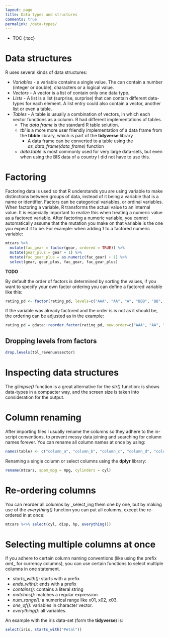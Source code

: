 ```yaml
---
layout: page
title: Data types and structures
comments: true
permalink: /data-types/
---
```


* TOC
{:toc}

# Data structures

R uses several kinds of data structures:

*   _Variables_ - a variable contains a single value. The can contain a number (integer or double), characters or a logical value.
*   _Vectors_ - A vector is a list of contain only one data type.
*   _Lists_ - A list is a list (surprise, surprise) that can contain different data-types for each element. A list entry could also contain a vector, another list or even a table.
*   _Tables_ - A table is usually a combination of vectors, in which each vector functions as a column. R had different implementations of tables.
    *   The _data frame_ is the standard R table solution.
    *   _tbl_ is a more more user friendly implementation of a data frame from the **tibble** library, which is part of the **tidyverse** library
        *   A data frame can be converted to a table using the _as_data_frame(data_frame)_ function
    *   _data.table_ is most commonly used for very large data-sets, but even when using the BIS data of a country I did not have to use this.

# Factoring

Factoring data is used so that R understands you are using variable to make distinctions between groups of data, instead of it being a variable that is a name or identifier. Factors can be categorical variables, or ordinal variables.
When factoring a variable, R transforms the actual value to an internal value. It is especially important to realize this when treating a numeric value as a factored variable. After factoring a numeric variable, you cannot automatically assume that the mutation you make on that variable is the one you expect it to be. For example: when adding 1 to a factored numeric variable:
```r
mtcars %>%
  mutate(fac_gear = factor(gear, ordered = TRUE)) %>%
  mutate(gear_plus = gear + 1) %>%
  mutate(fac_gear_plus = as.numeric(fac_gear) + 1) %>%
  select(gear, gear_plus, fac_gear, fac_gear_plus)
```

**TODO**

By default the order of factors is determined by sorting the values, if you want to specify your own factor ordering you can define a factored variable like this:

```r
rating_pd <- factor(rating_pd, levels=c("AAA", "AA", "A", "BBB", "BB", "B", "CCC", "CC", "C", "D"), ordered=TRUE)
```

If the variable was already factored and the order is is not as it should be, the ordering can be adjusted as in the example:

```r
rating_pd = gdata::reorder.factor(rating_pd, new.order=c("AAA", "AA", "A", "BBB", "BB", "B", "CCC", "CC", "C", "D"))
```
<a name="dropping-factor-levels"></a>
## Dropping levels from factors

```r
drop.levels(tbl_revenue$sector)
```

# Inspecting data structures

The _glimpse()_ function is a great alternative for the _str()_ function: is shows data-types in a compacter way, and the screen size is taken into consideration for the output.

# Column renaming

After importing files I usually rename the columns so they adhere to the in-script conventions, to prevent messy data joining and searching for column names forever. You can rename all column names at once by using:

```r
names(table) <- c("column_a", "column_b", "column_c", "column_d", "column_e")
```

Renaming a single column or select columns using the **dplyr** library:

```r
rename(mtcars, spam_mpg = mpg, cylinders = cyl)
```

# Re-ordering columns

You can reorder all columns by _select_ing them one by one, but by making use of the _everything()_ function you can put all columns, except the re-ordered in at once:

```r
mtcars %<>% select(cyl, disp, hp, everything())
```

# Selecting multiple columns at once

If you adhere to certain column naming conventions (like using the prefix _amt__ for currency columns), you can use certain functions to select multiple columns in one statement.

*   _starts_with():_ starts with a prefix
*   _ends_with():_ ends with a prefix
*   _contains():_ contains a literal string
*   _matches():_ matches a regular expression
*   _num_range():_ a numerical range like x01, x02, x03.
*   _one_of():_ variables in character vector.
*   _everything():_ all variables.

An example with the iris data-set (form the **tidyverse**) is:

```r
select(iris, starts_with("Petal"))
```
